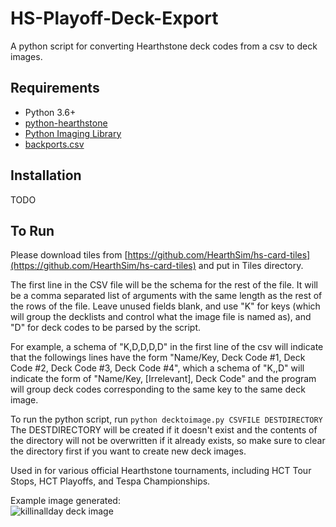 # HS-Playoff-Deck-Export

A python script for converting Hearthstone deck codes from a csv to deck images.

## Requirements

* Python 3.6+
* [python-hearthstone](https://github.com/hearthsim/python-hearthstone)
* [Python Imaging Library](https://pillow.readthedocs.io)
* [backports.csv](https://pypi.python.org/pypi/backports.csv)

## Installation
TODO

## To Run

Please download tiles from [https://github.com/HearthSim/hs-card-tiles](https://github.com/HearthSim/hs-card-tiles) and put in Tiles directory.

The first line in the CSV file will be the schema for the rest of the file. It will be a comma separated list of arguments with the same length as the rest of the rows of the file. Leave unused fields blank, and use "K" for keys (which will group the decklists and control what the image file is named as), and "D" for deck codes to be parsed by the script.

For example, a schema of "K,D,D,D,D" in the first line of the csv will indicate that the followings lines have the form "Name/Key, Deck Code #1, Deck Code #2, Deck Code #3, Deck Code #4", which a schema of "K,,D" will indicate the form of "Name/Key, \[Irrelevant\], Deck Code" and the program will group deck codes corresponding to the same key to the same deck image.

To run the python script, run `python decktoimage.py CSVFILE DESTDIRECTORY`
The DESTDIRECTORY will be created if it doesn't exist and the contents of the directory will not be overwritten if it already exists, so make sure to clear the directory first if you want to create new deck images.

Used in for various official Hearthstone tournaments, including HCT Tour Stops, HCT Playoffs, and Tespa Championships.

Example image generated:  
![killinallday deck image](https://imgur.com/9Yr0CCd.jpg "YAYtears deck image")

